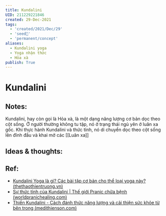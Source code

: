```yaml
---
title: Kundalini
UID: 211229221846
created: 29-Dec-2021
tags:
  - 'created/2021/Dec/29'
  - 'seed🥜'
  - 'permanent/concept'
aliases:
  - Kundalini yoga
  - Yoga nhận thức
  - Hỏa xà
publish: True
---
```

# Kundalini

## Notes:
Kundalini, hay còn gọi là Hỏa xà, là một dạng năng lượng cơ bản dọc theo cột sống. Ở người thường không tu tập, nó ở trạng thái ngủ yên ở luân xa gốc. Khi thực hành Kundalini và thức tỉnh, nó di chuyển dọc theo cột sống lên đỉnh đầu và khai mở các [[Luân xa]]

## Ideas & thoughts:

## Ref:
- [Kundalini Yoga là gì? Các bài tập cơ bản cho thể loại yoga này? (thethaothientruong.vn)](https://www.thethaothientruong.vn/tin-tuc/kundalini-yoga-la-gi.html#:~:text=Kundalini%20trong%20Ti%E1%BA%BFng%20Ph%E1%BA%A1n%20c%C3%B3%20ngh%C4%A9a%20l%C3%A0%20%22v%C3%B2ng,c%E1%BB%99t%20s%E1%BB%91ng%2C%20hay%20m%E1%BB%99t%20con%20r%E1%BA%AFn%20cu%E1%BB%99n%20tr%C3%B2n.)
- [Sự thức tỉnh của Kundalini | Thế giới Pranic chữa bệnh (worldpranichealing.com)](https://www.worldpranichealing.com/vi/kundalini/awakening-the-kundalini/)
- [Thiền Kundalini - Cách đánh thức năng lượng và cải thiện sức khỏe từ bên trong (medithienson.com)](https://medithienson.com/thien-kundalini/)